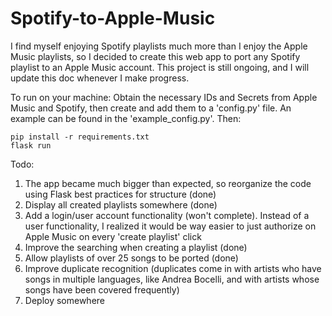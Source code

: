 # Spotify-to-Apple-Music

I find myself enjoying Spotify playlists much more than I enjoy the Apple Music playlists, so I decided to create this web app to port any
Spotify playlist to an Apple Music account. This project is still ongoing, and I will update this doc whenever I make progress.

To run on your machine:
Obtain the necessary IDs and Secrets from Apple Music and Spotify, then create and add them to a 'config.py' file. An example can be found in the 'example_config.py'. Then:
    
    pip install -r requirements.txt
    flask run



Todo:
1. The app became much bigger than expected, so reorganize the code using Flask best practices for structure (done)
2. Display all created playlists somewhere (done)
3. Add a login/user account functionality (won't complete). Instead of a user functionality, I realized it would be way easier
    to just authorize on Apple Music on every 'create playlist' click
4. Improve the searching when creating a playlist (done)
5. Allow playlists of over 25 songs to be ported (done)
6. Improve duplicate recognition (duplicates come in with artists who have songs in multiple languages, like Andrea Bocelli, and with artists whose songs have been covered frequently) 
7. Deploy somewhere
